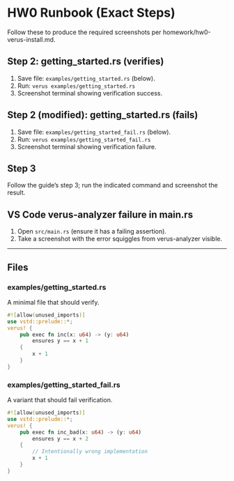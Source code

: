 # HW0 Runbook (Exact Steps)

Follow these to produce the required screenshots per homework/hw0-verus-install.md.

## Step 2: getting_started.rs (verifies)
1) Save file: `examples/getting_started.rs` (below).
2) Run: `verus examples/getting_started.rs`
3) Screenshot terminal showing verification success.

## Step 2 (modified): getting_started.rs (fails)
1) Save file: `examples/getting_started_fail.rs` (below).
2) Run: `verus examples/getting_started_fail.rs`
3) Screenshot terminal showing verification failure.

## Step 3
Follow the guide’s step 3; run the indicated command and screenshot the result.

## VS Code verus-analyzer failure in main.rs
1) Open `src/main.rs` (ensure it has a failing assertion).
2) Take a screenshot with the error squiggles from verus-analyzer visible.

---

## Files

### examples/getting_started.rs
A minimal file that should verify.

```rust
#![allow(unused_imports)]
use vstd::prelude::*;
verus! {
    pub exec fn inc(x: u64) -> (y: u64)
        ensures y == x + 1
    {
        x + 1
    }
}
```

### examples/getting_started_fail.rs
A variant that should fail verification.

```rust
#![allow(unused_imports)]
use vstd::prelude::*;
verus! {
    pub exec fn inc_bad(x: u64) -> (y: u64)
        ensures y == x + 2
    {
        // Intentionally wrong implementation
        x + 1
    }
}
```
